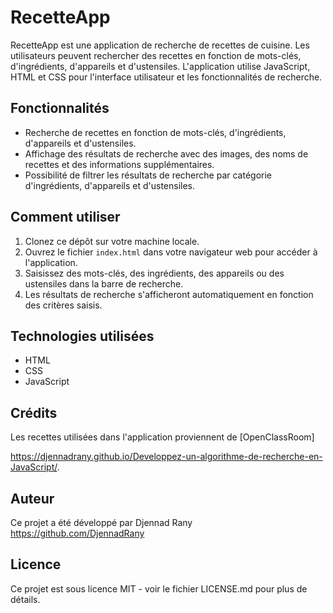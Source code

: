 # RecetteApp

RecetteApp est une application de recherche de recettes de cuisine. Les utilisateurs peuvent rechercher des recettes en fonction de mots-clés, d'ingrédients, d'appareils et d'ustensiles. L'application utilise JavaScript, HTML et CSS pour l'interface utilisateur et les fonctionnalités de recherche.


## Fonctionnalités

- Recherche de recettes en fonction de mots-clés, d'ingrédients, d'appareils et d'ustensiles.
- Affichage des résultats de recherche avec des images, des noms de recettes et des informations supplémentaires.
- Possibilité de filtrer les résultats de recherche par catégorie d'ingrédients, d'appareils et d'ustensiles.

## Comment utiliser

1. Clonez ce dépôt sur votre machine locale.
2. Ouvrez le fichier `index.html` dans votre navigateur web pour accéder à l'application.
3. Saisissez des mots-clés, des ingrédients, des appareils ou des ustensiles dans la barre de recherche.
4. Les résultats de recherche s'afficheront automatiquement en fonction des critères saisis.

## Technologies utilisées

- HTML
- CSS
- JavaScript

## Crédits

Les recettes utilisées dans l'application proviennent de [OpenClassRoom]

https://djennadrany.github.io/Developpez-un-algorithme-de-recherche-en-JavaScript/.

## Auteur

Ce projet a été développé par Djennad Rany https://github.com/DjennadRany

## Licence

Ce projet est sous licence MIT - voir le fichier LICENSE.md pour plus de détails.
